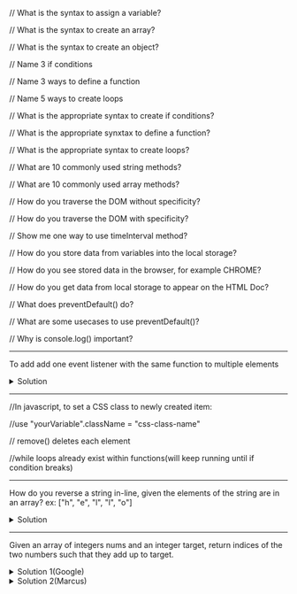// What is the syntax to assign a variable?

// What is the syntax to create an array?

// What is the syntax to create an object?

// Name 3 if conditions

// Name 3 ways to define a function

// Name 5 ways to create loops

// What is the appropriate syntax to create if conditions?

// What is the appropriate synxtax to define a function?

// What is the appropriate syntax to create loops?

// What are 10 commonly used string methods?

// What are 10 commonly used array methods?

// How do you traverse the DOM without specificity?

// How do you traverse the DOM with specificity?

// Show me one way to use timeInterval method?

// How do you store data from variables into the local storage?

// How do you see stored data in the browser, for example CHROME?

// How do you get data from local storage to appear on the HTML Doc?

// What does preventDefault() do?

// What are some usecases to use preventDefault()?

// Why is console.log() important?
- - -
To add add one event listener with the same function to multiple elements
<details>
  <summary>Solution</summary>
    
```
document.addEventListener("click"), function(event) {
    if (event.target.matches("element-class-name")) {
        *do something*
    }
 }
 ```
    
 </details>
 
 - - -
 
//In javascript, to set a CSS class to newly created item:

//use "yourVariable".className = "css-class-name"

// remove() deletes each element

//while loops already exist within functions(will keep running until if condition breaks)

- - -
 
 How do you reverse a string in-line, given the elements of the string are in an array? ex: ["h", "e", "l", "l", "o"]
 
 <details>
  <summary>Solution</summary>
  
 
```
function reverseString(string) {
    string = string.reverse()
}
```
</details>

- - -
  
Given an array of integers nums and an integer target, return indices of the two numbers such that they add up to target.
 <details>
  <summary>Solution 1(Google) </summary>
  
  
```
var twoSum = function(nums, target) {
    for (var x = 0; x < nums.length; x ++) {
        for (var y = x+1; y < nums.length; y++) {
        if(nums[x] + nums[y] == target) {
            var sum = [x,y];
            return sum;
        }
      }
   }
};
```
</details>
 <details>
  <summary>Solution 2(Marcus) </summary>
  
 
```
var twoSum = function(nums, target) {
    var newList = [];
    for (var x = 0; x < nums.length; x++) {
    if (nums.includes(target - nums[x])) {
        newList = [nums.indexOf(nums[x]), nums.indexOf(target - nums[x])];
        console.log(newList);
        return newList;
        }
    }
};

```
</details>
